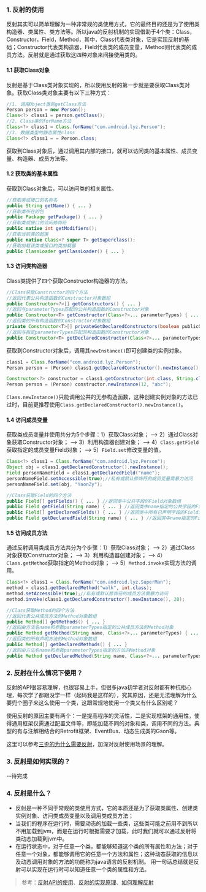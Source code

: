 ### 1. 反射的使用

反射其实可以简单理解为一种非常规的类使用方式，它的最终目的还是为了使用类构造器、类属性、类方法等。所以java的反射机制的实现借助于4个类：Class，Constructor，Field，Method，其中，Class代表类对象，它是实现反射的基础；Constructor代表类构造器，Field代表类的成员变量，Method则代表类的成员方法。反射就是通过获取这四种对象来间接使用类的。

#### 1.1 获取Class对象

反射是基于Class类对象实现的，所以使用反射的第一步就是要获取Class类对象。获取Class类对象主要有以下三种方式：

```java
//1. 调用Object类的getClass方法
Person person = new Person();
Class<?> class1 = person.getClass();
//2. Class类的forName方法
Class<?> class1 = Class.forName("com.android.lyz.Person");
//3. 数据类型的静态属性class
Class<?> class1 = = Person.class;
```

获取到Class对象后，通过调用其内部的接口，就可以访问类的基本属性、成员变量、构造器、成员方法等。

#### 1.2 获取类的基本属性

获取到Class对象后，可以访问类的相关属性。

```java
//获取类或接口的名称名
public String getName() { ... }
//获取类所在的包
public Package getPackage() { ... }
//获取类或接口的访问修饰符
public native int getModifiers();
//获取当前类的超类
public native Class<? super T> getSuperclass();
//获取加载该类或接口的类加载器
public ClassLoader getClassLoader() { ... }
```

#### 1.3 访问类构造器

Class类提供了四个获取Constructor构造器的方法。

```java
//Class获取Constructor的四个方法
//返回代表公共构造函数的Constructor对象数组
public Constructor<?>[] getConstructors() { ... } 
//返回与parameterTypes匹配的公共构造函数的Constructor对象
public Constructor<T> getConstructor(Class<?>... parameterTypes) { ... } 
//返回类的所有构造函数的Constructor对象数组
private Constructor<T>[] privateGetDeclaredConstructors(boolean publicOnly) { ... } 
//返回与指定parameterTypes匹配的构造函数的Constructor对象
public Constructor<T> getDeclaredConstructor(Class<?>... parameterTypes) { ... } 
```

获取到Constructor对象后，调用其``newInstance()``即可创建类的实例对象。

```java
class1 = Class.forName("com.android.lyz.Person");
Person person = (Person) class1.getDeclaredConstructor().newInstance();

Constructor<?> constructor = class1.getConstructor(int.class, String.class);
Person person = (Person) constructor.newInstance(12, "abc");
```

``Class.newInstance()``只能调用公共的无参构造函数，这种创建实例对象的方法已过时，目前更推荐使用``Class.getDeclaredConstructor().newInstance()``。

#### 1.4 访问成员变量

获取类成员变量并使用共分为5个步骤：1）获取Class对象； --> 2）通过Class对象获取Constructor对象； --> 3）利用构造器创建对象； --> 4）``Class.getField``获取指定的成员变量Field对象； --> 5）``Field.set``修改变量的值。

```java
Class<?> class1 = Class.forName("com.android.lyz.Person");
Object obj = class1.getDeclaredConstructor().newInstance();
Field personNameField = class1.getDeclaredField("name");
personNameField.setAccessible(true);//私有或默认修饰符的成员变量需暴力访问
personNameField.set(obj, "YaonZy");

//Class获取Field的四个方法
public Field[] getFields() { ... } //返回类中公共字段的Field对象数组
public Field getField(String name) { ... } //返回类中name指定的公共字段的Field对象
public Field[] getDeclaredFields() { ... } //返回类中所有已声明字段的Field对象数组
public Field getDeclaredField(String name) { ... } //返回类中name指定的Field对象
```

#### 1.5 访问成员方法

通过反射调用类成员方法共分为个步骤：1）获取Class对象； --> 2）通过Class对象获取Constructor对象； --> 3）利用构造器创建对象； --> 4）``Class.getMethod``获取指定的Method对象； --> 5）``Method.invoke``实现方法的调用。

```java
Class<?> class1 = Class.forName("com.android.lyz.SuperMan");
method = class1.getDeclaredMethod("walk", int.class);
method.setAccessible(true);//私有或默认修饰符的成员方法需暴力访问
method.invoke(class1.getDeclaredConstructor().newInstance(), 20);

//Class获取Method的四个方法
//返回代表公共成员方法的Method对象数组
public Method[] getMethods() { ... } 
//返回由方法名name和参数parameterTypes指定的公共成员方法的Method对象
public Method getMethod(String name, Class<?>... parameterTypes) { ... } 
//返回类的所有声明方法的Method对象数组
public Method[] getDeclaredMethods() { ... } 
//返回由方法名name和参数parameterTypes指定的方法的Method对象
public Method getDeclaredMethod(String name, Class<?>... parameterTypes) { ... } 
```

### 2. 反射在什么情况下使用？

反射的API很容易理解，也很容易上手，但很多java初学者对反射都有种抗拒心理，每次学了都跟没学一样（起码我是这样的），究其原因，还是无法理解为什么要兜个圈子来这么使用一个类，这跟常规地使用一个类又有什么区别呢？

使用反射的原因主要有两个：一是提高程序的灵活性，二是实现框架的通用性，使得通用框架仅需通过配置文件等，即能加载不同的对象和类，调用不同的方法。典型的有与注解相结合的Retrofit框架、EventBus、动态生成类的Gson等。

这里可以参考[三歪的为什么需要反射](https://mp.weixin.qq.com/s?__biz=MzI4Njg5MDA5NA==&mid=2247486658&idx=1&sn=58e682f3b9c68def4f12c574afac0de3&chksm=ebd74dc3dca0c4d542aa7ef2f7944dba438a447ffc2b39650dc4362698c6a7acd32e1a5fe3dc&token=2140209384&lang=zh_CN#rd)，加深对反射使用场景的理解。

### 3. 反射是如何实现的？

--待完成

### 4. 反射是什么？

- 反射是一种不同于常规的类使用方式，它的本质还是为了获取类属性、创建类实例对象、访问类成员变量以及调用类成员方法；
- 当我们的程序在运行时，需要动态的加载一些类，这些类可能之前用不到所以不用加载到jvm，而是在运行时根据需要才加载，此时我们就可以通过反射将类动态加载到jvm中。
- 在运行状态中，对于任意一个类，都能够知道这个类的所有属性和方法；对于任意一个对象，都能够调用它的任意一个方法和属性；这种动态获取的信息以及动态调用对象的方法的功能称为java语言的反射机制。 用一句话总结就是反射可以实现在运行时可以知道任意一个类的属性和方法。


> 参考：[反射API的使用](https://blog.csdn.net/ljphhj/article/details/12858767)、[反射的实现原理](https://juejin.cn/post/6844904154096205837)、[如何理解反射](https://www.zhihu.com/question/24304289)


